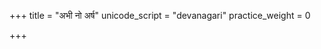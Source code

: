 +++
title = "अभी नो अर्ष"
unicode_script = "devanagari"
practice_weight = 0

+++
<div class="js_include" url="/vedAH/sAma/paravastu-saama/devaH/somaH/abhi-no-arSha/"  newLevelForH1="1" includeTitle="true"> </div>